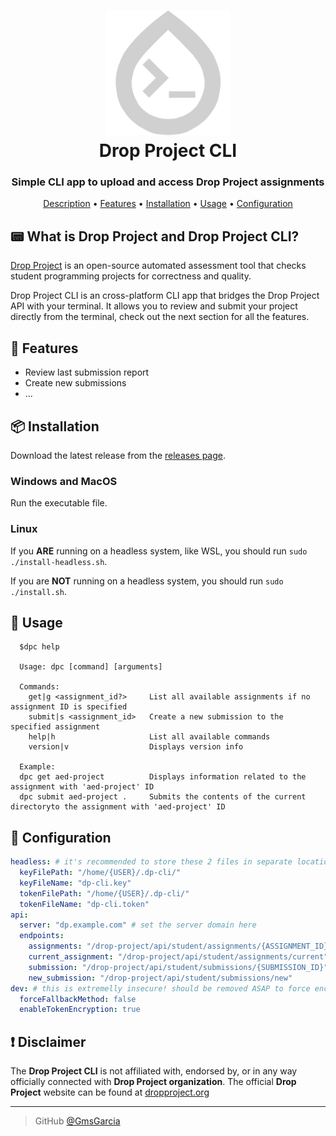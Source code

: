 <h1 align="center">
  <a href="https://github.com/GmsGarcia/drop-project-cli"><img src="https://raw.githubusercontent.com/GmsGarcia/drop-project-cli/master/media/logo.png" alt="DropProjectCLI Logo" width="200"></a>
  <br>
  Drop Project CLI
  <br>
</h1>

<h3 align="center">Simple CLI app to upload and access Drop Project assignments</h3>

<p align="center">
  <a href="#description">Description</a> •
  <a href="#features">Features</a> •
  <a href="#installation">Installation</a> •
  <a href="#usage">Usage</a> •
  <a href="#configuration">Configuration</a>
</p>

<h2 id="description">📟 What is Drop Project and Drop Project CLI?</h2>

<a href="https://dropproject.org/">Drop Project</a> is an open-source automated assessment tool that checks student programming projects for correctness and quality.

Drop Project CLI is an cross-platform CLI app that bridges the Drop Project API with your terminal.
It allows you to review and submit your project directly from the terminal, check out the next section for all the features.

<h2 id="features">📱 Features</h2>

- Review last submission report
- Create new submissions
- ...

<h2 id="installation">📦 Installation</h2>

Download the latest release from the <a href="https://github.com/GmsGarcia/drop-project-cli/releases">releases page</a>.

<h3>Windows and MacOS</h3>

Run the executable file.

<h3>Linux</h3>

If you **ARE** running on a headless system, like WSL, you should run `sudo ./install-headless.sh`.

If you are **NOT** running on a headless system, you should run `sudo ./install.sh`.

<h2 id="usage">📝 Usage</h2>

```
  $dpc help
  
  Usage: dpc [command] [arguments]
  
  Commands:
    get|g <assignment_id?>     List all available assignments if no assignment ID is specified
    submit|s <assignment_id>   Create a new submission to the specified assignment
    help|h                     List all available commands
    version|v                  Displays version info
    
  Example:
  dpc get aed-project          Displays information related to the assignment with 'aed-project' ID
  dpc submit aed-project .     Submits the contents of the current directoryto the assignment with 'aed-project' ID
```

<h2 id="configuration">🔧 Configuration</h2>

```yaml
headless: # it's recommended to store these 2 files in separate locations
  keyFilePath: "/home/{USER}/.dp-cli/"
  keyFileName: "dp-cli.key"
  tokenFilePath: "/home/{USER}/.dp-cli/"
  tokenFileName: "dp-cli.token"
api:
  server: "dp.example.com" # set the server domain here
  endpoints:
    assignments: "/drop-project/api/student/assignments/{ASSIGNMENT_ID}"
    current_assignment: "/drop-project/api/student/assignments/current"
    submission: "/drop-project/api/student/submissions/{SUBMISSION_ID}"
    new_submission: "/drop-project/api/student/submissions/new"
dev: # this is extremelly insecure! should be removed ASAP to force encryption!
  forceFallbackMethod: false
  enableTokenEncryption: true
```
<h2 id="disclaimer">❗ Disclaimer</h2>

The **Drop Project CLI** is not affiliated with, endorsed by, or in any way officially connected with **Drop Project organization**.
The official **Drop Project** website can be found at <a href="https://dropproject.org/">dropproject.org</a>

---

> GitHub [@GmsGarcia](https://github.com/GmsGarcia)

